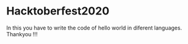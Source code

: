 # Hacktoberfest2020
In this you have to write the code of hello world in diferent languages.
Thankyou !!!
